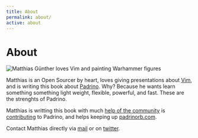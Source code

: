 ```yaml
---
title: About
permalink: about/
active: about
---
```

<h1>About</h1>

<img src="https://c1.staticflickr.com/1/305/30960365443_dc82235ae2_q.jpg" class="right image circle" alt="Matthias Günther loves Vim and painting Warhammer figures">
<p>Matthias is an Open Sourcer by heart, loves giving presentations about
<a href="http://www.vim.org/" title="Vim">Vim</a>, and is writing this book about
<a href="http://www.padrinorb.com/" title="Padrino">Padrino</a>. Why? Because he wants learn something
something light weight, flexible, powerful, and fast.
These are the strenghts of Padrino.

Matthias is writting this book with much
<a href="https://github.com/wikimatze/padrino-book/issues?page=1&state=closed" title="help of the Padrino community">help of the community</a>
is <a href="https://github.com/padrino/padrino-framework/contributors" title="Contributing to Padrino">contributing</a> to Padrino, and helps
keeping up <a href="http://padrinorb.com/" title="Padrino website">padrinorb.com</a>.
</p>
<p> Contact Matthias directly via <a href="/mail.php"title="Contact via mail">mail</a> or on
<a href="{{ site.twitter }}" title="Contact via twitter">twitter</a>.
</p>

